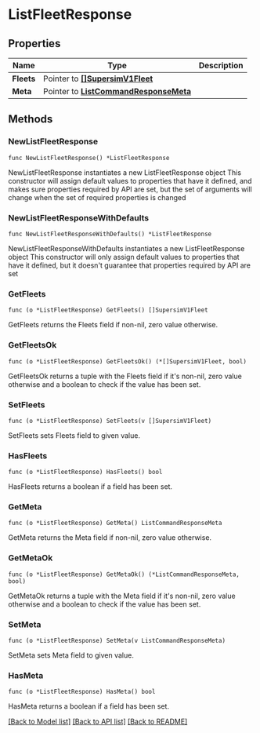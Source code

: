 # ListFleetResponse

## Properties

Name | Type | Description
------------ | ------------- | -------------
**Fleets** | Pointer to [**[]SupersimV1Fleet**](SupersimV1Fleet.md) |  | [optional] 
**Meta** | Pointer to [**ListCommandResponseMeta**](ListCommandResponse_meta.md) |  | [optional] 

## Methods

### NewListFleetResponse

`func NewListFleetResponse() *ListFleetResponse`

NewListFleetResponse instantiates a new ListFleetResponse object
This constructor will assign default values to properties that have it defined,
and makes sure properties required by API are set, but the set of arguments
will change when the set of required properties is changed

### NewListFleetResponseWithDefaults

`func NewListFleetResponseWithDefaults() *ListFleetResponse`

NewListFleetResponseWithDefaults instantiates a new ListFleetResponse object
This constructor will only assign default values to properties that have it defined,
but it doesn't guarantee that properties required by API are set

### GetFleets

`func (o *ListFleetResponse) GetFleets() []SupersimV1Fleet`

GetFleets returns the Fleets field if non-nil, zero value otherwise.

### GetFleetsOk

`func (o *ListFleetResponse) GetFleetsOk() (*[]SupersimV1Fleet, bool)`

GetFleetsOk returns a tuple with the Fleets field if it's non-nil, zero value otherwise
and a boolean to check if the value has been set.

### SetFleets

`func (o *ListFleetResponse) SetFleets(v []SupersimV1Fleet)`

SetFleets sets Fleets field to given value.

### HasFleets

`func (o *ListFleetResponse) HasFleets() bool`

HasFleets returns a boolean if a field has been set.

### GetMeta

`func (o *ListFleetResponse) GetMeta() ListCommandResponseMeta`

GetMeta returns the Meta field if non-nil, zero value otherwise.

### GetMetaOk

`func (o *ListFleetResponse) GetMetaOk() (*ListCommandResponseMeta, bool)`

GetMetaOk returns a tuple with the Meta field if it's non-nil, zero value otherwise
and a boolean to check if the value has been set.

### SetMeta

`func (o *ListFleetResponse) SetMeta(v ListCommandResponseMeta)`

SetMeta sets Meta field to given value.

### HasMeta

`func (o *ListFleetResponse) HasMeta() bool`

HasMeta returns a boolean if a field has been set.


[[Back to Model list]](../README.md#documentation-for-models) [[Back to API list]](../README.md#documentation-for-api-endpoints) [[Back to README]](../README.md)



